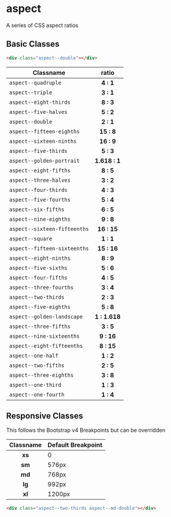 # aspect
A series of CSS aspect ratios

## Basic Classes

```html
<div class="aspect--double"></div>
```

 Classname                   | ratio
-----------------------------|:------------:
`aspect--quadruple`          | **4 : 1**
`aspect--triple`             | **3 : 1**
`aspect--eight-thirds`       | **8 : 3**
`aspect--five-halves`        | **5 : 2**
`aspect--double`             | **2 : 1**
`aspect--fifteen-eighths`    | **15 : 8**
`aspect--sixteen-ninths`     | **16 : 9**
`aspect--five-thirds`        | **5 : 3**
`aspect--golden-portrait`    | **1.618 : 1**
`aspect--eight-fifths`       | **8 : 5**
`aspect--three-halves`       | **3 : 2**
`aspect--four-thirds`        | **4 : 3**
`aspect--five-fourths`       | **5 : 4**
`aspect--six-fifths`         | **6 : 5**
`aspect--nine-eighths`       | **9 : 8**
`aspect--sixteen-fifteenths` | **16 : 15**
`aspect--square`             | **1 : 1**
`aspect--fifteen-sixteenths` | **15 : 16**
`aspect--eight-ninths`       | **8 : 9**
`aspect--five-sixths`        | **5 : 6**
`aspect--four-fifths`        | **4 : 5**
`aspect--three-fourths`      | **3 : 4**
`aspect--two-thirds`         | **2 : 3**
`aspect--five-eighths`       | **5 : 8**
`aspect--golden-landscape`   | **1 : 1.618**
`aspect--three-fifths`       | **3 : 5**
`aspect--nine-sixteenths`    | **9 : 16**
`aspect--eight-fifteenths`   | **8 : 15**
`aspect--one-half`           | **1 : 2**
`aspect--two-fifths`         | **2 : 5**
`aspect--three-eighths`      | **3 : 8**
`aspect--one-third`          | **1 : 3**
`aspect--one-fourth`         | **1 : 4**

## Responsive Classes

This follows the Bootstrap v4 Breakpoints but can be overridden

Classname | Default Breakpoint
:--------:|--------------------
  **xs**  | 0
  **sm**  | 576px
  **md**  | 768px
  **lg**  | 992px
  **xl**  | 1200px

```html
<div class="aspect--two-thirds aspect--md-double"></div>
```
